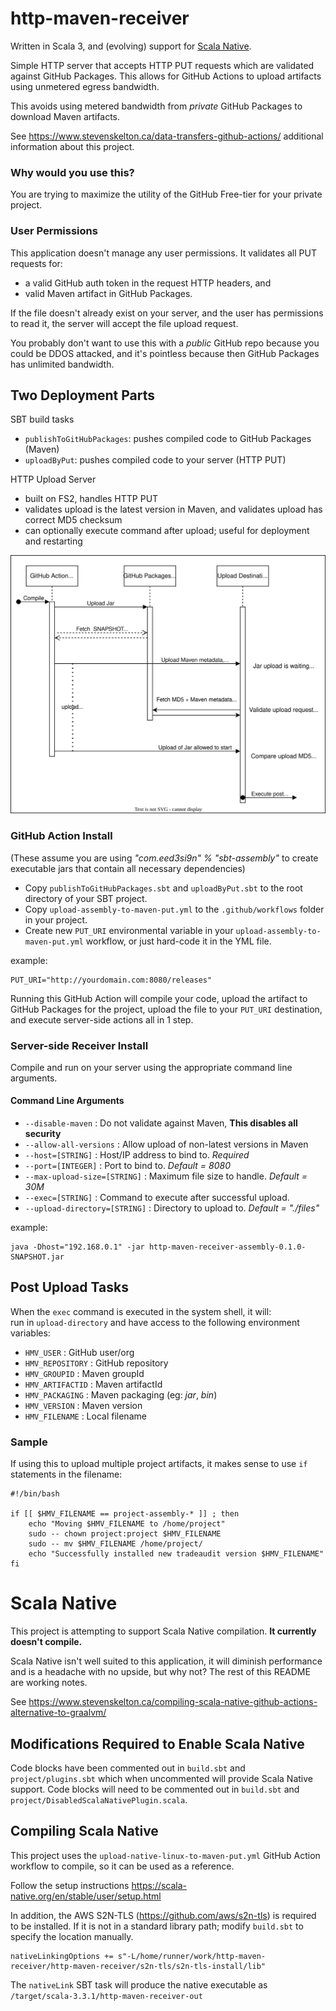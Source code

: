 # http-maven-receiver

Written in Scala 3, and (evolving) support for [Scala Native](https://github.com/stevenrskelton/http-maven-receiver/tree/main#scala-native).

Simple HTTP server that accepts HTTP PUT requests which are validated against GitHub Packages.
This allows for GitHub Actions to upload artifacts using unmetered egress bandwidth.

This avoids using metered bandwidth from *private* GitHub Packages to download Maven artifacts.

See https://www.stevenskelton.ca/data-transfers-github-actions/ additional information about this project.


### Why would you use this?

You are trying to maximize the utility of the GitHub Free-tier for your private project.

### User Permissions 

This application doesn't manage any user permissions. It validates all PUT requests for:
- a valid GitHub auth token in the request HTTP headers, and
- valid Maven artifact in GitHub Packages.

If the file doesn't already exist on your server, and the user has permissions to read it, the server will accept the file upload request.

You probably don't want to use this with a *public* GitHub repo because you could be DDOS attacked, and it's pointless because then GitHub Packages has unlimited bandwidth.


## Two Deployment Parts

SBT build tasks
- `publishToGitHubPackages`: pushes compiled code to GitHub Packages (Maven)
- `uploadByPut`: pushes compiled code to your server (HTTP PUT)

HTTP Upload Server
- built on FS2, handles HTTP PUT
- validates upload is the latest version in Maven, and validates upload has correct MD5 checksum
- can optionally execute command after upload; useful for deployment and restarting

![Request Flow](./requests.drawio.svg)

### GitHub Action Install

(These assume you are using _"com.eed3si9n" % "sbt-assembly"_ to create executable jars that contain all necessary dependencies)

- Copy `publishToGitHubPackages.sbt` and `uploadByPut.sbt` to the root directory of your SBT project.
- Copy `upload-assembly-to-maven-put.yml` to the `.github/workflows` folder in your project.
- Create new `PUT_URI` environmental variable in your `upload-assembly-to-maven-put.yml` workflow, or just hard-code it in the YML file.

example:
```
PUT_URI="http://yourdomain.com:8080/releases"
```

Running this GitHub Action will compile your code, upload the artifact to GitHub Packages for the project, upload the file to your `PUT_URI` destination, and execute server-side actions all in 1 step.

### Server-side Receiver Install

Compile and run on your server using the appropriate command line arguments.

#### Command Line Arguments

- `--disable-maven` : Do not validate against Maven, **This disables all security**
- `--allow-all-versions` : Allow upload of non-latest versions in Maven
- `--host=[STRING]` : Host/IP address to bind to.  _Required_
- `--port=[INTEGER]` : Port to bind to. _Default = 8080_
- `--max-upload-size=[STRING]` : Maximum file size to handle. _Default = 30M_
- `--exec=[STRING]` : Command to execute after successful upload.
- `--upload-directory=[STRING]` : Directory to upload to. _Default = "./files"_

example:
```
java -Dhost="192.168.0.1" -jar http-maven-receiver-assembly-0.1.0-SNAPSHOT.jar
```

## Post Upload Tasks

When the `exec` command is executed in the system shell, it will:  
run in `upload-directory` and have access to the following environment variables:

- `HMV_USER` : GitHub user/org
- `HMV_REPOSITORY` : GitHub repository
- `HMV_GROUPID` :  Maven groupId
- `HMV_ARTIFACTID` :  Maven artifactId
- `HMV_PACKAGING` :  Maven packaging (eg: _jar_, _bin_)
- `HMV_VERSION` :  Maven version
- `HMV_FILENAME` :  Local filename

### Sample

If using this to upload multiple project artifacts, it makes sense to use `if` statements in the filename:
```shell
#!/bin/bash

if [[ $HMV_FILENAME == project-assembly-* ]] ; then
    echo "Moving $HMV_FILENAME to /home/project"
    sudo -- chown project:project $HMV_FILENAME
    sudo -- mv $HMV_FILENAME /home/project/
    echo "Successfully installed new tradeaudit version $HMV_FILENAME"
fi
```

# Scala Native

This project is attempting to support Scala Native compilation.  **It currently doesn't compile.**

Scala Native isn't well suited to this application, it will diminish performance and is a headache with no upside, 
but why not? The rest of this README are working notes.

See https://www.stevenskelton.ca/compiling-scala-native-github-actions-alternative-to-graalvm/

## Modifications Required to Enable Scala Native

Code blocks have been commented out in `build.sbt` and `project/plugins.sbt` which when uncommented will provide Scala Native support.
Code blocks will need to be commented out in `build.sbt` and `project/DisabledScalaNativePlugin.scala`.

## Compiling Scala Native

This project uses the `upload-native-linux-to-maven-put.yml` GitHub Action workflow to compile, so it can be used as a reference.

Follow the setup instructions https://scala-native.org/en/stable/user/setup.html

In addition, the AWS S2N-TLS (https://github.com/aws/s2n-tls) is required to be installed.
If it is not in a standard library path; modify `build.sbt` to specify the location manually.

```
nativeLinkingOptions += s"-L/home/runner/work/http-maven-receiver/http-maven-receiver/s2n-tls/s2n-tls-install/lib"
```

The `nativeLink` SBT task will produce the native executable as `/target/scala-3.3.1/http-maven-receiver-out`

